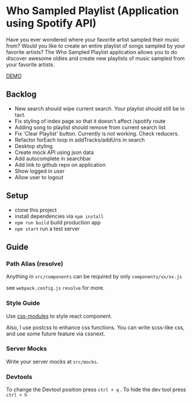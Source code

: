 # Who Sampled Playlist (Application using Spotify API)

Have you ever wondered where your favorite artist sampled their music from? Would you like to create an entire playlist of songs sampled by your favorite artists? The Who Sampled Playlist application allows you to do discover awesome oldies and create new playlists of music sampled from your favorite artists.

[DEMO](https://who-sampled-playlist.herokuapp.com/)

## Backlog
- New search should wipe current search. Your playlist should still be in tact.
- Fix styling of index page so that it doesn't affect /spotify route
- Adding song to playlist should remove from current search list
- Fix 'Clear Playlist' button. Currently is not working. Check reducers.
- Refactor forEach loop in addTracks/addUris in search
- Desktop styling
- Create mock API using json data
- Add autocomplete in searchbar
- Add link to github repo on application
- Show logged in user
- Allow user to logout

## Setup

- clone this project
- install dependencies via `npm install`
- `npm run build` build production app
- `npm start` run a test server

## Guide

### Path Alias (resolve)
Anything in `src/components` can be required by only `components/xx/xx.js`

see `webpack.config.js` `resolve` for more.

### Style Guide
Use [css-modules](https://github.com/css-modules/css-modules) to style react component.

Also, I use postcss to enhance css functions. You can write scss-like css, and use some future feature via cssnext.

### Server Mocks

Write your server mocks at `src/mocks`.

### Devtools

 To change the Devtool position press `ctrl + q` . To hide the dev tool press `ctrl + h`
